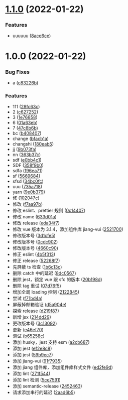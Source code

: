 # [1.1.0](https://github.com/upJiang/jiangVue3Test/compare/v1.0.0...v1.1.0) (2022-01-22)


### Features

* uuuuuu ([8ace6ce](https://github.com/upJiang/jiangVue3Test/commit/8ace6ce97d66c9cb72d96aa649c9d494f20746a4))

# 1.0.0 (2022-01-22)

### Bug Fixes

- a ([c83226b](https://github.com/upJiang/jiangVue3Test/commit/c83226b9f587bba20b72109240390f1d4a6cc559))

### Features

- 111 ([28fc63c](https://github.com/upJiang/jiangVue3Test/commit/28fc63c95b40e4bb0c7a6923603971ab3ab5a460))
- 2 ([c627252](https://github.com/upJiang/jiangVue3Test/commit/c6272524118031a05f39b0a56fe6a009e0a1733a))
- 3 ([1e76858](https://github.com/upJiang/jiangVue3Test/commit/1e768580a766b821009aa7c7930d3b9d0c4f51c0))
- 6 ([01a63eb](https://github.com/upJiang/jiangVue3Test/commit/01a63eb02ff57aa6cf41073c9de4815c29093e8e))
- 7 ([47c8b6b](https://github.com/upJiang/jiangVue3Test/commit/47c8b6bb0c17793e7bd81a06f0b26c2985a7e6f9))
- bc ([b408407](https://github.com/upJiang/jiangVue3Test/commit/b408407e98b3c403b8d648bc042038cae6855757))
- change ([bfacb1a](https://github.com/upJiang/jiangVue3Test/commit/bfacb1a58c8c0d459ca57180f6ed654bd7ba797c))
- changshi ([180eab5](https://github.com/upJiang/jiangVue3Test/commit/180eab54fb33dbddf4d0d1ea18c6ba079053b291))
- jj ([9b073fa](https://github.com/upJiang/jiangVue3Test/commit/9b073faec943ae644a5bb58068741008c1b01a37))
- nn ([363b37c](https://github.com/upJiang/jiangVue3Test/commit/363b37c7152abb325082adc223e9cc34a9e4723f))
- sdf ([e0bb4c1](https://github.com/upJiang/jiangVue3Test/commit/e0bb4c1194610dbe9229fb1f2887989cfeed384f))
- SDF ([358f9b0](https://github.com/upJiang/jiangVue3Test/commit/358f9b0cdc3930081ed7e03c4028b83ac43d704f))
- sdfa ([f96ea71](https://github.com/upJiang/jiangVue3Test/commit/f96ea71e945e58d1aac6934b2d805dd2e9773ab7))
- sf ([5669684](https://github.com/upJiang/jiangVue3Test/commit/5669684cd8177a5a3b5c49af8e2d763ea0fae391))
- sfsd ([34bc0fc](https://github.com/upJiang/jiangVue3Test/commit/34bc0fc64eabf90bd26f90d22abc9759ddb54d94))
- uuu ([735a718](https://github.com/upJiang/jiangVue3Test/commit/735a7189b0f09841ad032113251e2730fe96d9d5))
- yarn ([9e0b379](https://github.com/upJiang/jiangVue3Test/commit/9e0b379d1749c003ab509e37ccbe2965af5f5d5c))
- 修 ([102047c](https://github.com/upJiang/jiangVue3Test/commit/102047c41c9f3065e4d67580dc3a58ab9734d9e4))
- 修改 ([f7aa97b](https://github.com/upJiang/jiangVue3Test/commit/f7aa97b0b681b1b28c974faa7bebed7716b7e3fa))
- 修改 eslint、prettier 规则 ([0c14407](https://github.com/upJiang/jiangVue3Test/commit/0c144077d2e69585301890aea662dcd81670678d))
- 修改 name ([633d01a](https://github.com/upJiang/jiangVue3Test/commit/633d01ace74686fd72f4c0330c58bb6ad193eedc))
- 修改 release ([eda34f7](https://github.com/upJiang/jiangVue3Test/commit/eda34f7447996758d990cf9bd02b3db4a2abd139))
- 修改 vue 版本为 3.1.4，添加组件库 jiang-vui ([2521700](https://github.com/upJiang/jiangVue3Test/commit/2521700f7672db33d1c173ea9c33c0392222bd6e))
- 修改版本号 ([3d1cfe5](https://github.com/upJiang/jiangVue3Test/commit/3d1cfe5ef02c2d44155af42adacc142946a711d3))
- 修改版本号 ([0cdc902](https://github.com/upJiang/jiangVue3Test/commit/0cdc90209027e1e26d07706bc36cf84cf5af1831))
- 修改版本号 ([4660c90](https://github.com/upJiang/jiangVue3Test/commit/4660c9006c1c77c6b3c78a402ad8afbeab473292))
- 修正 eslint ([4b5f313](https://github.com/upJiang/jiangVue3Test/commit/4b5f313ed2c05942bc2fc9be7eda3462db4d5df3))
- 修正 release ([52268f7](https://github.com/upJiang/jiangVue3Test/commit/52268f7e3866147eef7b86a5c13e5bb9fe77a597))
- 先屏蔽 ts 检查 ([1b6c13c](https://github.com/upJiang/jiangVue3Test/commit/1b6c13cc55a567e4b6e854952e3629374fb3396e))
- 删除 catch 中的延迟 ([8dc0567](https://github.com/upJiang/jiangVue3Test/commit/8dc0567adc2ade20f1d38362e88f071cace281ce))
- 删除 jest，锁定 vue 跟 sfc 的版本 ([20b198d](https://github.com/upJiang/jiangVue3Test/commit/20b198d3437c435f54fcec0814cf750c7ea9da3c))
- 删除 tag 重试 ([07d76f5](https://github.com/upJiang/jiangVue3Test/commit/07d76f575157c26af5c117b9ee133209bf10f9dd))
- 增加全局 loading 控制 ([2122845](https://github.com/upJiang/jiangVue3Test/commit/2122845ddeb2d1da308f10c4029211f46346f360))
- 尝试 ([f71bd4a](https://github.com/upJiang/jiangVue3Test/commit/f71bd4abe0fb26a7856933095dcd24795aff9326))
- 屏蔽掉邮箱验证 ([d5a904e](https://github.com/upJiang/jiangVue3Test/commit/d5a904e25b1a16b3d0461b5a314b8ab698051377))
- 探索 release ([d219f87](https://github.com/upJiang/jiangVue3Test/commit/d219f875823776013b9dad8c258aa2d942f32052))
- 新增 jsx ([214dd29](https://github.com/upJiang/jiangVue3Test/commit/214dd296ff8bb311581c000b532a8ec95293e930))
- 更改版本号 ([3c13092](https://github.com/upJiang/jiangVue3Test/commit/3c13092da92c2a1502c861a4935d4d506854a010))
- 更新 ([e46ef70](https://github.com/upJiang/jiangVue3Test/commit/e46ef7002644b397abdf02717a0f987c5d6dffbe))
- 测试 ([b65258c](https://github.com/upJiang/jiangVue3Test/commit/b65258c31955a742977dc648dfe652fb3c0708fc))
- 添加 husky，jest 支持 esm ([a2cb687](https://github.com/upJiang/jiangVue3Test/commit/a2cb687519cedec3b137068f4cf51b2013b6c57a))
- 添加 jest ([ef2e8c8](https://github.com/upJiang/jiangVue3Test/commit/ef2e8c839794c87cd3a4b1721572df4175a0ff2f))
- 添加 jest ([59b9ec7](https://github.com/upJiang/jiangVue3Test/commit/59b9ec7567798b5b5037c40852b172959ff57143))
- 添加 jiang-vui ([91f7935](https://github.com/upJiang/jiangVue3Test/commit/91f793548cfb1c7dbd554dc3686dd28aaa0b0f39))
- 添加 jiang 组件库，添加组件库样式文件 ([ed2fe9d](https://github.com/upJiang/jiangVue3Test/commit/ed2fe9dc1ca55c7460c57c385183a2a6566e105b))
- 添加 lint ([271f544](https://github.com/upJiang/jiangVue3Test/commit/271f5444aef1bea9312afa3c77e7195a722b3c84))
- 添加 lint 检测 ([5ce7591](https://github.com/upJiang/jiangVue3Test/commit/5ce7591f6aeec5918c410fd9b720e596ff5b71ed))
- 添加 semantic-release ([2452463](https://github.com/upJiang/jiangVue3Test/commit/24524630a2adae835c2b960c128c2b3ea2b45053))
- 请求添加串行的延迟 ([2aad6b5](https://github.com/upJiang/jiangVue3Test/commit/2aad6b55a7399fc7638a6d87e43a837e8d1bd13d))
